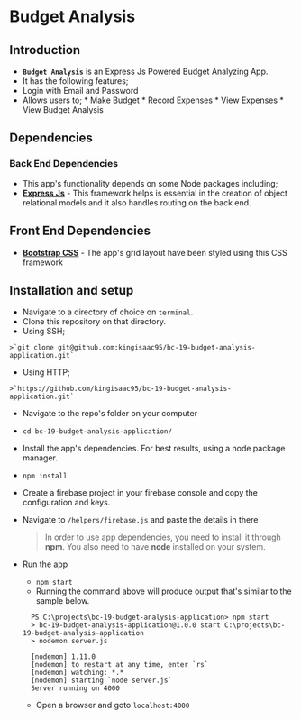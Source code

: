 # Budget Analysis

## Introduction
*  **`Budget Analysis`** is an Express Js Powered Budget Analyzing App.
*  It has the following features;
  *  Login with Email and Password
  *  Allows users to;
    *  Make Budget
    *  Record Expenses
    *  View Expenses
    *  View Budget Analysis

## Dependencies

### Back End Dependencies
*  This app's functionality depends on some Node packages including;
  *  **[Express Js](https://www.djangoproject.com/)** - This framework helps is essential in the creation of  object relational models and it also handles routing on the back end.
  
## Front End Dependencies
*  **[Bootstrap CSS](http://getbootstrap.com/)** - The app's grid layout have been styled using this CSS framework

## Installation and setup
*  Navigate to a directory of choice on `terminal`.
*  Clone this repository on that directory.
  *  Using SSH;

    >`git clone git@github.com:kingisaac95/bc-19-budget-analysis-application.git`

  *  Using HTTP;

    >`https://github.com/kingisaac95/bc-19-budget-analysis-application.git`

*  Navigate to the repo's folder on your computer
  *  `cd bc-19-budget-analysis-application/`
*  Install the app's dependencies. For best results, using a node package manager.
  *  `npm install`
*  Create a firebase project in your firebase console and copy the configuration and keys.
*  Navigate to `/helpers/firebase.js` and paste the details in there

    >In order to use app dependencies, you need to install it through **npm**. You also need to have **node** installed on your system.

* Run the app
  *  `npm start`
  *  Running the command above will produce output that's similar to the sample below.

  ```
    PS C:\projects\bc-19-budget-analysis-application> npm start
    > bc-19-budget-analysis-application@1.0.0 start C:\projects\bc-19-budget-analysis-application
    > nodemon server.js

    [nodemon] 1.11.0
    [nodemon] to restart at any time, enter `rs`
    [nodemon] watching: *.*
    [nodemon] starting `node server.js`
    Server running on 4000
  ```
  * Open a browser and goto `localhost:4000`
